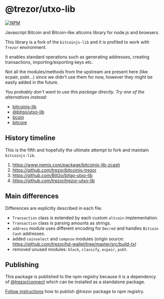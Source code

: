# @trezor/utxo-lib

[![NPM](https://img.shields.io/npm/v/@trezor/utxo-lib.svg)](https://www.npmjs.org/package/@trezor/utxo-lib)

Javascript Bitcoin and Bitcoin-like altcoins library for node.js and browsers.

This library is a fork of the `bitcoinjs-lib` and it is profiled to work with `Trezor` environment.

It enables standard operations such as generating addresses, creating transactions, importing/exporting keys etc.

Not all the modules/methods from the upstream are present here (like ecpair, psbt...) since we didn't use them for now, however they might be easily added in the future.

_You probably don't want to use this package directly. Try one of the alternatives instead:_

-   [bitcoinjs-lib](https://github.com/bitcoinjs/bitcoinjs-lib)
-   [@bitgo/utxo-lib](https://github.com/BitGo/BitGoJS/tree/master/modules/utxo-lib)
-   [bcoin](https://github.com/indutny/bcoin)
-   [bitcore](https://github.com/bitpay/bitcore)

## History timeline

This is the fifth and hopefully the ultimate attempt to fork and maintain `bitcoinjs-lib`.

1. https://www.npmjs.com/package/bitcoinjs-lib-zcash
1. https://github.com/trezor/bitcoinjs-trezor
1. https://github.com/BitGo/bitgo-utxo-lib
1. https://github.com/trezor/trezor-utxo-lib

## Main differences

Differences are explicitly described in each file.

-   `Transaction` class is extended by each custom `altcoin` implementation.
-   `Transaction` class is parsing amounts as strings.
-   `address` module uses different encoding for `Decred` and handles `Bitcoin Cash` addresses.
-   added `coinselect` and `compose` modules (origin source: https://github.com/trezor/hd-wallet/tree/master/src/build-tx)
-   removed unused modules: `block`, `classify`, `ecpair`, `psbt`.

## Publishing

This package is published to the npm registry because it is a dependency of [@trezor/connect](https://github.com/trezor/trezor-suite/issues/5440) which can be installed as a standalone package.

[Follow instructions](../../docs/releases/npm-packages.md) how to publish @trezor package to npm registry.
